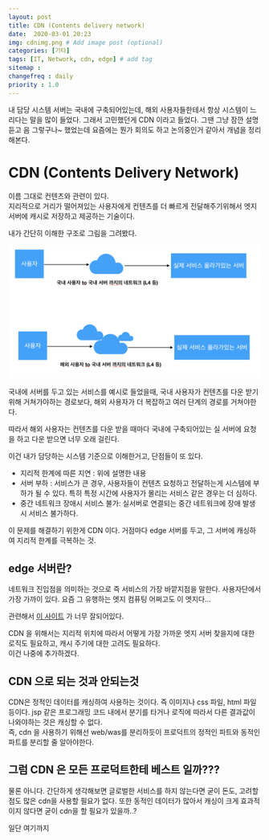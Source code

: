 ```yaml
---
layout: post
title: CDN (Contents delivery network)
date:  2020-03-01 20:23
img: cdnimg.png # Add image post (optional)
categories: [기타]
tags: [IT, Network, cdn, edge] # add tag
sitemap :
changefreq : daily
priority : 1.0
---
```


내 담당 시스템 서버는 국내에 구축되어있는데, 해외 사용자들한테서 항상 시스템이 느리다는 말을 많이 들었다. 
그래서 고민했던게 CDN 이라고 들었다.  그땐 그냥 잠깐 설명듣고 음 그렇구나~ 했었는데 요즘에는 뭔가 회의도 하고 논의중인거 같아서 개념을 정리해본다.   

# CDN  (Contents Delivery Network)  

이름 그대로 컨텐츠와 관련이 있다.  
지리적으로 거리가 떨어져있는 사용자에게 컨텐츠를  더 빠르게 전달해주기위해서 엣지서버에 캐시로 저장하고 제공하는 기술이다.  

내가 간단히 이해한 구조로 그림을 그려봤다.  

![cdn예시](/assets/img/2020-03-08-cdn/cndEx.png)

국내에 서버를 두고 있는 서비스를 예시로 들었을때, 국내 사용자가 컨텐츠를 다운 받기 위해 거쳐가야하는  경로보다, 해외 사용자가 더 복잡하고 여러 단계의 경로를 거쳐야한다.  

따라서 해외 사용자는 컨텐츠를 다운 받을 때마다 국내에 구축되어있는 실 서버에 요청을 하고 다운 받으면 너무 오래 걸린다.  

이건 내가 담당하는 시스템 기준으로 이해한거고, 단점들이 또 있다. 

 - 지리적 한계에 따른 지연 : 위에 설명한 내용 
 - 서버 부하 :  서비스가 큰 경우, 사용자들이 컨텐츠 요청하고 전달하는게 시스템에 부하가 될 수 있다. 특히 특정 시간에 사용자가 몰리는 서비스 같은 경우는 더 심하다.  
 - 중간 네트워크 장애시 서비스 불가:  실서버로 연결되는 중간 네트워크에 장애 발생시 서비스 불가하다.  

이 문제를 해결하기 위한게 CDN 이다. 거점마다 edge 서버를 두고, 그 서버에 캐싱하여 지리적 한계를 극복하는 것.  

## edge 서버란?   

네트워크 진입점을 의미하는 것으로 즉 서비스의 가장 바깥지점을 말한다. 사용자단에서 가장 가까이 있다. 요즘 그 유행하는 엣지 컴퓨팅 어쩌고도 이 엣지다... 


관련해서 [이 사이트](https://www.imperva.com/learn/performance/cdn-caching/) 가 너무 잘되어있다.   

CDN 을 위해서는 지리적 위치에 따라서 어떻게 가장 가까운 엣지 서버 찾을지에 대한 로직도 필요하고, 캐시 주기에 대한 고려도 필요하다.  
이건 나중에 추가하겠다. 

## CDN 으로 되는 것과 안되는것 
CDN은 정적인 데이터를 캐싱하여 사용하는 것이다. 즉 이미지나 css 파일, html 파일 등이다. jsp 같은 프로그래밍 코드 내에서 분기를 타거나 로직에 따라서  다른 결과값이 나와야하는 것은 캐싱할 수 없다.  
즉, cdn 을 사용하기 위해선 web/was를 분리하듯이  프로덕트의 정적인 파트와 동적인 파트를 분리할 줄 알아야한다.  

## 그럼 CDN 은 모든 프로덕트한테 베스트 일까???   
물론 아니다.  간단하게 생각해보면  글로벌한 서비스를 하지 않는다면 굳이 돈도,  고려할 점도 많은 cdn을 사용할 필요가 없다. 또한 동적인 데이터가 많아서 캐싱이 크게 효과적이지 않다면 굳이 cdn을 할 필요가 있을까..? 

일단 여기까지 


















